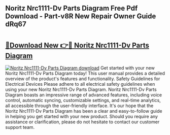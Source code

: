 ## Noritz Nrc1111-Dv Parts Diagram Free Pdf Download - Part-v8R New Repair Owner Guide dRq67

# <h2><a href="http://dfhbuz.blite.top/?on=Noritz+Nrc1111-Dv+Parts+Diagram">🔗Download New 👉🔴 Noritz Nrc1111-Dv Parts Diagram</a></h2>

[![Noritz Nrc1111-Dv Parts Diagram download](https://i.imgur.com/lujVjoI.png)](http://dfhbuz.blite.top/?on=Noritz+Nrc1111-Dv+Parts+Diagram)
Get started with your new Noritz Nrc1111-Dv Parts Diagram today! This user manual provides a detailed overview of the product's features and functionality. Safety Guidelines for Electrical Devices Please adhere to all electrical safety guidelines when using your new Noritz Nrc1111-Dv Parts Diagram. Noritz Nrc1111-Dv Parts Diagram boasts an impressive range of advanced features, including voice control, automatic syncing, customizable settings, and real-time analytics, all accessible through the user-friendly interface. It's our hope that the Noritz Nrc1111-Dv Parts Diagram has been a clear and easy-to-follow guide in helping you get started with your new product. Should you require any assistance or clarification, please do not hesitate to contact our customer support team.

